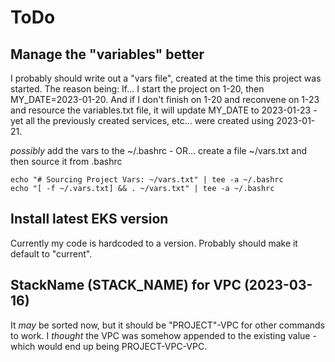 # ToDo

## Manage the "variables" better
I probably should write out a "vars file", created at the time this project was started.  The reason being:  If... I start the project on 1-20, then MY_DATE=2023-01-20.  And if I don't finish on 1-20 and reconvene on 1-23 and resource the variables.txt file, it will update MY_DATE to 2023-01-23 - yet all the previously created services, etc... were created using 2023-01-21.  

*possibly* add the vars to the ~/.bashrc - OR... create a file ~/vars.txt and then source it from .bashrc  
```
echo "# Sourcing Project Vars: ~/vars.txt" | tee -a ~/.bashrc  
echo "[ -f ~/.vars.txt] && . ~/vars.txt" | tee -a ~/.bashrc  
```

## Install latest EKS version
Currently my code is hardcoded to a version.  Probably should make it default to "current".

## StackName (STACK_NAME) for VPC (2023-03-16)
It *may* be sorted now, but it should be "PROJECT"-VPC for other commands to work.  I *thought* the VPC was somehow appended to the existing value - which would end up being PROJECT-VPC-VPC.

